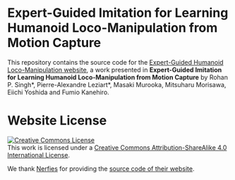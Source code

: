 # Expert-Guided Imitation for Learning Humanoid Loco-Manipulation from Motion Capture

This repository contains the source code for the [Expert-Guided Humanoid Loco-Manipulation website](https://github.com/isri-aist/guided-humanoid-locomanipulation.github.io), a work presented in **Expert-Guided Imitation for Learning Humanoid Loco-Manipulation from Motion Capture** by  Rohan P. Singh\*, Pierre-Alexandre Leziart\*, Masaki Murooka, Mitsuharu Morisawa, Eiichi Yoshida and Fumio Kanehiro.

<!-- This paper has been accepted for the 2024 IEEE/RSJ International Conference on Intelligent Robots and Systems (IROS 2024).

If you find CaT useful for your work please cite:
```
@inproceedings{chane2024cat,
      title={CaT: Constraints as Terminations for Legged Locomotion Reinforcement Learning},
      author={Elliot Chane-Sane and Pierre-Alexandre Leziart and Thomas Flayols and Olivier Stasse and Philippe Sou{\`e}res and Nicolas Mansard},
      booktitle={IEEE/RSJ International Conference on Intelligent Robots and Systems (IROS)},
      year={2024}
}
```
-->

# Website License
<a rel="license" href="http://creativecommons.org/licenses/by-sa/4.0/"><img alt="Creative Commons License" style="border-width:0" src="https://i.creativecommons.org/l/by-sa/4.0/88x31.png" /></a><br />This work is licensed under a <a rel="license" href="http://creativecommons.org/licenses/by-sa/4.0/">Creative Commons Attribution-ShareAlike 4.0 International License</a>.

We thank [Nerfies](https://nerfies.github.io) for providing the [source code of their website](https://github.com/nerfies/nerfies.github.io).
